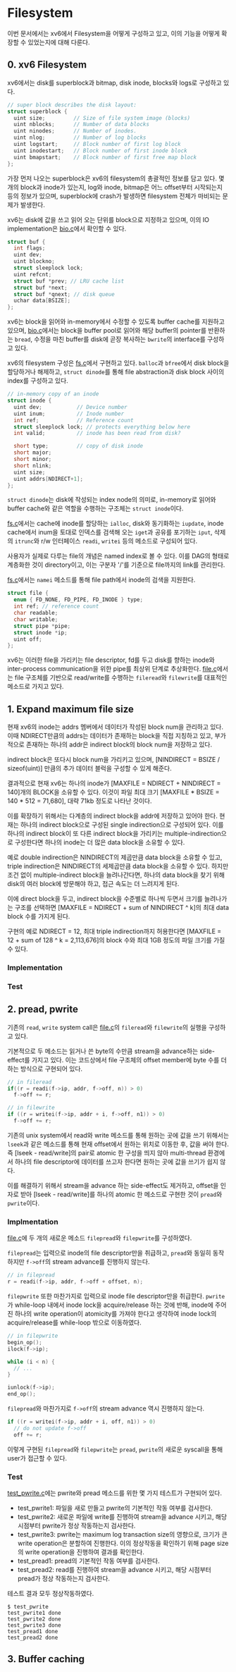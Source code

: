 # Filesystem

이번 문서에서는 xv6에서 Filesystem을 어떻게 구성하고 있고, 이의 기능을 어떻게 확장할 수 있었는지에 대해 다룬다.

## 0. xv6 Filesystem

xv6에서는 disk를 superblock과 bitmap, disk inode, blocks와 logs로 구성하고 있다.

```c
// super block describes the disk layout:
struct superblock {
  uint size;         // Size of file system image (blocks)
  uint nblocks;      // Number of data blocks
  uint ninodes;      // Number of inodes.
  uint nlog;         // Number of log blocks
  uint logstart;     // Block number of first log block
  uint inodestart;   // Block number of first inode block
  uint bmapstart;    // Block number of first free map block
};
```

가장 먼저 나오는 superblock은 xv6의 filesystem의 총괄적인 정보를 담고 있다. 몇 개의 block과 inode가 있는지, log와 inode, bitmap은 어느 offset부터 시작되는지 등의 정보가 있으며, superblock에 crash가 발생하면 filesystem 전체가 마비되는 문제가 발생한다.

xv6는 disk에 값을 쓰고 읽어 오는 단위를 block으로 지정하고 있으며, 이의 IO implementation은 [bio.c](./xv6-public/bio.c)에서 확인할 수 있다.

```c
struct buf {
  int flags;
  uint dev;
  uint blockno;
  struct sleeplock lock;
  uint refcnt;
  struct buf *prev; // LRU cache list
  struct buf *next;
  struct buf *qnext; // disk queue
  uchar data[BSIZE];
};
```

xv6는 block을 읽어와 in-memory에서 수정할 수 있도록 buffer cache를 지원하고 있으며, [bio.c](./xv6-public/bio.c)에서는 block을 buffer pool로 읽어와 해당 buffer의 pointer를 반환하는 `bread`, 수정을 마친 buffer를 disk에 곧장 복사하는 `bwrite`의 interface를 구성하고 있다.

xv6의 filesystem 구성은 [fs.c](./xv6-public/fs.c)에서 구현하고 있다. `balloc`과 `bfree`에서 disk block을 할당하거나 해제하고, `struct dinode`를 통해 file abstraction과 disk block 사이의 index를 구성하고 있다. 

```c
// in-memory copy of an inode
struct inode {
  uint dev;           // Device number
  uint inum;          // Inode number
  int ref;            // Reference count
  struct sleeplock lock; // protects everything below here
  int valid;          // inode has been read from disk?

  short type;         // copy of disk inode
  short major;
  short minor;
  short nlink;
  uint size;
  uint addrs[NDIRECT+1];
};
```

`struct dinode`는 disk에 작성되는 index node의 의미로, in-memory로 읽어와 buffer cache와 같은 역할을 수행하는 구조체는 `struct inode`이다.

[fs.c](./xv6-public/fs.c)에서는 cache에 inode를 할당하는 `ialloc`, disk와 동기화하는 `iupdate`, inode cache에서 inum을 토대로 인덱스를 검색해 오는 `iget`과 공유를 포기하는 `iput`, 삭제의 `itrunc`와 r/w 인터페이스 `readi`, `writei` 등의 메소드로 구성되어 있다. 

사용자가 실제로 다루는 file의 개념은 named index로 볼 수 있다. 이를 DAG의 형태로 계층화한 것이 directory이고, 이는 구분자 '/'를 기준으로 file까지의 link를 관리한다.

[fs.c](./xv6-public/fs.c)에서는 `namei` 메소드를 통해 file path에서 inode의 검색을 지원한다.

```c
struct file {
  enum { FD_NONE, FD_PIPE, FD_INODE } type;
  int ref; // reference count
  char readable;
  char writable;
  struct pipe *pipe;
  struct inode *ip;
  uint off;
};
```

xv6는 이러한 file을 가리키는 file descriptor, fd를 두고 disk를 향하는 inode와 inter-process communication을 위한 pipe를 최상위 단계로 추상화한다. [file.c](./xv6-public/file.c)에서는 file 구조체를 기반으로 read/write를 수행하는 `fileread`와 `filewrite`를 대표적인 메소드로 가지고 있다.

## 1. Expand maximum file size

현재 xv6의 inode는 addrs 멤버에서 데이터가 작성된 block num을 관리하고 있다. 이때 NDIRECT만큼의 addrs는 데이터가 존재하는 block을 직접 지칭하고 있고, 부가적으로 존재하는 하나의 addr은 indirect block의 block num을 저장하고 있다.

indirect block은 또다시 block num을 가리키고 있으며, [NINDIRECT = BSIZE / sizeof(uint)] 만큼의 추가 데이터 블럭을 구성할 수 있게 해준다.

결과적으로 현재 xv6는 하나의 inode가 [MAXFILE = NDIRECT + NINDIRECT = 140]개의 BLOCK을 소유할 수 있다. 이것이 파일 최대 크기 [MAXFILE * BSIZE = 140 * 512 = 71,680], 대략 71kb 정도로 나타난 것이다.

이를 확장하기 위해서는 다계층의 indirect block을 addr에 저장하고 있어야 한다. 현재는 하나의 indirect block으로 구성된 single indirection으로 구성되어 있다. 이를 하나의 indirect block이 또 다른 indirect block을 가리키는 multiple-indirection으로 구성한다면 하나의 inode는 더 많은 data block을 소유할 수 있다. 

예로 double indirection은 NINDIRECT의 제곱만큼 data block을 소유할 수 있고, triple indirection은 NINDIRECT의 세제곱만큼 data block을 소유할 수 있다. 하지만 조건 없이 multiple-indirect block을 늘려나간다면, 하나의 data block을 찾기 위해 disk의 여러 block에 방문해야 하고, 접근 속도는 더 느려지게 된다.

이에 direct block을 두고, indirect block을 수준별로 하나씩 두면서 크기를 늘려나가는 구조를 선택하면 [MAXFILE = NDIRECT + sum of NINDIRECT ^ k]의 최대 data block 수를 가지게 된다.

구현의 예로 NDIRECT = 12, 최대 triple indirection까지 허용한다면 [MAXFILE = 12 + sum of 128 ^ k = 2,113,676]의 block 수와 최대 1GB 정도의 파일 크기를 가질 수 있다.

### Implementation

### Test

## 2. pread, pwrite

기존의 `read`, `write` system call은 [file.c](./xv6-public/file.c)의 `fileread`와 `filewrite`의 실행을 구성하고 있다.

기본적으로 두 메소드는 읽거나 쓴 byte의 수만큼 stream을 advance하는 side-effect를 가지고 있다. 이는 코드상에서 file 구조체의 offset member에 byte 수를 더하는 방식으로 구현되어 있다.

```c
// in fileread
if((r = readi(f->ip, addr, f->off, n)) > 0)
  f->off += r;

// in filewrite
if ((r = writei(f->ip, addr + i, f->off, n1)) > 0)
  f->off += r;
```

기존의 unix system에서 read와 write 메소드를 통해 원하는 곳에 값을 쓰기 위해서는 `lseek`과 같은 메소드를 통해 현재 offset에서 원하는 위치로 이동한 후, 값을 써야 한다. 즉 [lseek - read/write]의 pair로 atomic 한 구성을 띄지 않아 multi-thread 환경에서 하나의 file descriptor에 데이터를 쓰고자 한다면 원하는 곳에 값을 쓰기가 쉽지 않다. 

이를 해결하기 위해서 stream을 advance 하는 side-effect도 제거하고, offset을 인자로 받아 [lseek - read/write]를 하나의 atomic 한 메소드로 구현한 것이 `pread`와 `pwrite`이다.

### Implmentation

[file.c](./xv6-public/file.c)에 두 개의 새로운 메소드 `filepread`와 `filepwrite`를 구성하였다. 

`filepread`는 입력으로 inode의 file descriptor만을 취급하고, `pread`와 동일히 동작하지만 `f->off`의 stream advance를 진행하지 않는다.

```c
// in filepread
r = readi(f->ip, addr, f->off + offset, n);
```

`filepwrite` 또한 마찬가지로 입력으로 inode file descriptor만을 취급한다. `pwrite`가 while-loop 내에서 inode lock을 acquire/release 하는 것에 반해, inode에 주어진 하나의 write operation이 atomicity를 가져야 한다고 생각하여 inode lock의 acquire/release를 while-loop 밖으로 이동하였다.

```c
// in filepwrite
begin_op();
ilock(f->ip);

while (i < n) {
  // ...
}

iunlock(f->ip);
end_op();
```

`filepread`와 마찬가지로 `f->off`의 stream advance 역시 진행하지 않는다.

```c
if ((r = writei(f->ip, addr + i, off, n1)) > 0)
  // do not update f->off
  off += r;
```

이렇게 구현된 `filepread`와 `filepwrite`는 `pread`, `pwrite`의 새로운 syscall을 통해 user가 접근할 수 있다.

### Test

[test_pwrite.c](./xv6-public/test_pwrite.c)에는 pwrite와 pread 메소드를 위한 몇 가지 테스트가 구현되어 있다. 

- test_pwrite1: 파일을 새로 만들고 pwrite의 기본적인 작동 여부를 검사한다. 
- test_pwrite2: 새로운 파일에 write를 진행하여 stream을 advance 시키고, 해당 시점부터 pwrite가 정상 작동하는지 검사한다.
- test_pwrite3: pwrite는 maximum log transaction size의 영향으로, 크기가 큰 write operation은 분할하여 진행한다. 이의 정상작동을 확인하기 위해 page size의 write operation을 진행하여 결과를 확인한다.
- test_pread1: pread의 기본적인 작동 여부를 검사한다.
- test_pread2: read를 진행하여 stream을 advance 시키고, 해당 시점부터 pread가 정상 작동하는지 검사한다.

테스트 결과 모두 정상작동하였다.

```
$ test_pwrite
test_pwrite1 done
test_pwrite2 done
test_pwrite3 done
test_pread1 done
test_pread2 done
```

## 3. Buffer caching
